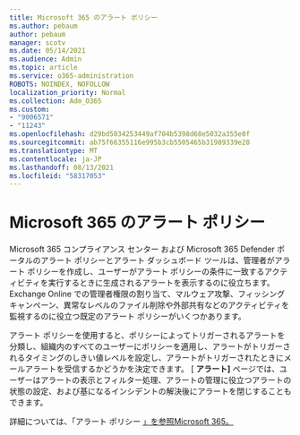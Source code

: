 ```yaml
---
title: Microsoft 365 のアラート ポリシー
ms.author: pebaum
author: pebaum
manager: scotv
ms.date: 05/14/2021
ms.audience: Admin
ms.topic: article
ms.service: o365-administration
ROBOTS: NOINDEX, NOFOLLOW
localization_priority: Normal
ms.collection: Adm_O365
ms.custom:
- "9006571"
- "11243"
ms.openlocfilehash: d29bd5034253449af704b5398d68e5032a355e0f
ms.sourcegitcommit: ab75f66355116e995b3cb5505465b31989339e28
ms.translationtype: MT
ms.contentlocale: ja-JP
ms.lasthandoff: 08/13/2021
ms.locfileid: "58317053"
---
```

# <a name="alert-policies-in-microsoft-365"></a>Microsoft 365 のアラート ポリシー

Microsoft 365 コンプライアンス センター および Microsoft 365 Defender ポータルのアラート ポリシーとアラート ダッシュボード ツールは、管理者がアラート ポリシーを作成し、ユーザーがアラート ポリシーの条件に一致するアクティビティを実行するときに生成されるアラートを表示するのに役立ちます。 Exchange Online での管理者権限の割り当て、マルウェア攻撃、フィッシング キャンペーン、異常なレベルのファイル削除や外部共有などのアクティビティを監視するのに役立つ既定のアラート ポリシーがいくつかあります。

アラート ポリシーを使用すると、ポリシーによってトリガーされるアラートを分類し、組織内のすべてのユーザーにポリシーを適用し、アラートがトリガーされるタイミングのしきい値レベルを設定し、アラートがトリガーされたときにメールアラートを受信するかどうかを決定できます。 [ **アラート]** ページでは、ユーザーはアラートの表示とフィルター処理、アラートの管理に役立つアラートの状態の設定、および基になるインシデントの解決後にアラートを閉じすることもできます。

詳細については、「アラート ポリシー [」を参照Microsoft 365。](https://docs.microsoft.com/microsoft-365/compliance/alert-policies)
